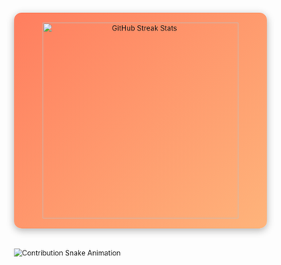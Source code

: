 <div align="center" style="margin: 20px 0 40px; padding: 20px; background: linear-gradient(135deg, #ff7e5f, #feb47b); border-radius: 15px; box-shadow: 0px 4px 15px rgba(0, 0, 0, 0.3);">
  <img width="390" src="https://streak-stats.demolab.com/?user=UzzmaSaiyed&count_private=true&theme=highcontrast&border_radius=10" alt="GitHub Streak Stats"/>
</div>

![Contribution Snake Animation](https://github.com/UzzmaSaiyed/blob/output/github-contribution-grid-snake.svg)
